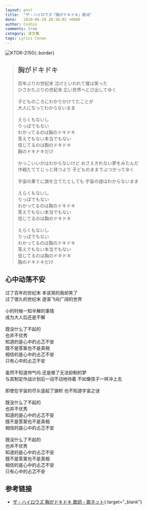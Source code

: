 ```yaml
---
layout: post
title:  "ザ・ハイロウズ「胸がドキドキ」歌词"
date:   2020-06-28 20:36:02 +0800
author: Coshin
comments: true
category: 译文集
tags: Lyrics Conan
---
```

![KTDR-2150](https://www.generasia.com/w/images/5/5c/KTDR-2150.jpg){:.border}

<blockquote class="original">
  <h2>胸がドキドキ</h2>
  <p>
    百年ぶりの世紀末 泣けといわれて僕は笑った<br>
    ひさかたぶりの世紀末 広い世界へとび出してゆく<br>
    <br>
    子どものころにわかりかけてたことが<br>
    大人になってわからないまま<br>
    <br>
    えらくもないし<br>
    りっぱでもない<br>
    わかってるのは胸のドキドキ<br>
    答えでもない本当でもない<br>
    信じてるのは胸のドキドキ<br>
    胸のドキドキだけ<br>
    <br>
    かっこいいかはわからないけど おさえきれない夢をみたんだ<br>
    作戦たててじっと待つより 子どものままでぶつかってゆく<br>
    <br>
    宇宙の果てに旗を立てたとしても 宇宙の謎はわからないまま<br>
    <br>
    えらくもないし<br>
    りっぱでもない<br>
    わかってるのは胸のドキドキ<br>
    答えでもない本当でもない<br>
    信じてるのは胸のドキドキ<br>
    <br>
    えらくもないし<br>
    りっぱでもない<br>
    わかってるのは胸のドキドキ<br>
    答えでもない本当でもない<br>
    信じてるのは胸のドキドキ<br>
    胸のドキドキだけ
  </p>
</blockquote>

<div class="translation">
  <h2>心中动荡不安</h2>
  <p>
    过了百年的世纪末 本该哭的我却笑了<br>
    过了很久的世纪末 逐渐飞向广阔的世界<br>
    <br>
    小的时候一知半解的事情<br>
    成为大人后还是不解<br>
    <br>
    既没什么了不起的<br>
    也并不优秀<br>
    知道的是心中的忐忑不安<br>
    既不是答案也不是真相<br>
    相信的是心中的忐忑不安<br>
    只有心中的忐忑不安<br>
    <br>
    虽然不知道帅气吗 还是做了无法抑制的梦<br>
    与其制定作战计划后一动不动地待着 不如像孩子一样冲上去<br>
    <br>
    即使在宇宙的尽头竖起了旗帜 也不知道宇宙之谜<br>
    <br>
    既没什么了不起的<br>
    也并不优秀<br>
    知道的是心中的忐忑不安<br>
    既不是答案也不是真相<br>
    相信的是心中的忐忑不安<br>
    <br>
    既没什么了不起的<br>
    也并不优秀<br>
    知道的是心中的忐忑不安<br>
    既不是答案也不是真相<br>
    相信的是心中的忐忑不安<br>
    只有心中的忐忑不安
  </p>
</div>

## 参考链接

* [ザ・ハイロウズ 胸がドキドキ 歌詞 - 歌ネット](https://www.uta-net.com/song/8958/){:target="_blank"}

